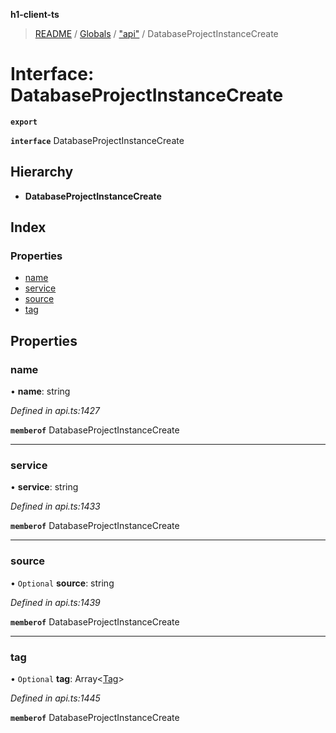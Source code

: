 **h1-client-ts**

> [README](../README.md) / [Globals](../globals.md) / ["api"](../modules/_api_.md) / DatabaseProjectInstanceCreate

# Interface: DatabaseProjectInstanceCreate

**`export`** 

**`interface`** DatabaseProjectInstanceCreate

## Hierarchy

* **DatabaseProjectInstanceCreate**

## Index

### Properties

* [name](_api_.databaseprojectinstancecreate.md#name)
* [service](_api_.databaseprojectinstancecreate.md#service)
* [source](_api_.databaseprojectinstancecreate.md#source)
* [tag](_api_.databaseprojectinstancecreate.md#tag)

## Properties

### name

•  **name**: string

*Defined in api.ts:1427*

**`memberof`** DatabaseProjectInstanceCreate

___

### service

•  **service**: string

*Defined in api.ts:1433*

**`memberof`** DatabaseProjectInstanceCreate

___

### source

• `Optional` **source**: string

*Defined in api.ts:1439*

**`memberof`** DatabaseProjectInstanceCreate

___

### tag

• `Optional` **tag**: Array\<[Tag](_api_.tag.md)>

*Defined in api.ts:1445*

**`memberof`** DatabaseProjectInstanceCreate
